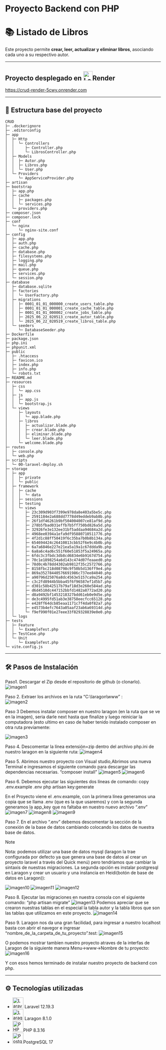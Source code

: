 #  Proyecto Backend con PHP
#  📚 Listado de Libros

Este proyecto permite **crear, leer, actualizar y eliminar libros**, asociando cada uno a su respectivo autor.

---

## Proyecto desplegado en <img src="docs/render-community.svg" alt="Laragon" height="30" width="30"/>Render
https://crud-render-5cwy.onrender.com

---
## 📂 Estructura base del proyecto

```
CRUD
├─ .dockerignore
├─ .editorconfig
├─ app
│  ├─ Http
│  │  └─ Controllers
│  │     ├─ Controller.php
│  │     └─ LibrosController.php
│  ├─ Models
│  │  ├─ Autor.php
│  │  ├─ Libros.php
│  │  └─ User.php
│  └─ Providers
│     └─ AppServiceProvider.php
├─ artisan
├─ bootstrap
│  ├─ app.php
│  ├─ cache
│  │  ├─ packages.php
│  │  └─ services.php
│  └─ providers.php
├─ composer.json
├─ composer.lock
├─ conf
│  └─ nginx
│     └─ nginx-site.conf
├─ config
│  ├─ app.php
│  ├─ auth.php
│  ├─ cache.php
│  ├─ database.php
│  ├─ filesystems.php
│  ├─ logging.php
│  ├─ mail.php
│  ├─ queue.php
│  ├─ services.php
│  └─ session.php
├─ database
│  ├─ database.sqlite
│  ├─ factories
│  │  └─ UserFactory.php
│  ├─ migrations
│  │  ├─ 0001_01_01_000000_create_users_table.php
│  │  ├─ 0001_01_01_000001_create_cache_table.php
│  │  ├─ 0001_01_01_000002_create_jobs_table.php
│  │  ├─ 2025_06_22_020513_create_autor_table.php
│  │  └─ 2025_06_22_020519_create_libros_table.php
│  └─ seeders
│     └─ DatabaseSeeder.php
├─ Dockerfile
├─ package.json
├─ php.ini
├─ phpunit.xml
├─ public
│  ├─ .htaccess
│  ├─ favicon.ico
│  ├─ index.php
│  ├─ info.php
│  └─ robots.txt
├─ README.md
├─ resources
│  ├─ css
│  │  └─ app.css
│  ├─ js
│  │  ├─ app.js
│  │  └─ bootstrap.js
│  └─ views
│     ├─ layouts
│     │  └─ app.blade.php
│     ├─ libros
│     │  ├─ actualizar.blade.php
│     │  ├─ crear.blade.php
│     │  ├─ eliminar.blade.php
│     │  └─ leer.blade.php
│     └─ welcome.blade.php
├─ routes
│  ├─ console.php
│  └─ web.php
├─ scripts
│  └─ 00-laravel-deploy.sh
├─ storage
│  ├─ app
│  │  ├─ private
│  │  └─ public
│  ├─ framework
│  │  ├─ cache
│  │  │  └─ data
│  │  ├─ sessions
│  │  ├─ testing
│  │  └─ views
│  │     ├─ 23c309d903f7399e978da8e403a5be5c.php
│  │     ├─ 2591184e2a688dd7778d49eddeb9ab8b.php
│  │     ├─ 26f1df46261b9bf504004007ce81af9d.php
│  │     ├─ 278b5fbad031effb7b5ff750bd826a5d.php
│  │     ├─ 32926fe3e132ee31bf5addaa94684a2d.php
│  │     ├─ 4968ee0394a1efa9df95880710511776.php
│  │     ├─ 4f2d1c88ff50419f6c35ba7b0b8b134a.php
│  │     ├─ 654694424c26410813cbb52f6e9c4b0b.php
│  │     ├─ 6a7a6846e227e21ea5a19a1c67ddda9b.php
│  │     ├─ 6a8a6c4ad6c551f60e51853f5a24965a.php
│  │     ├─ 6fdc3c3fbdc3db8cd6834e6b9167d754.php
│  │     ├─ 70c1e1898254a6d143c474d07feaaed0.php
│  │     ├─ 78d0c4b78dd4302ab9812f35c2572766.php
│  │     ├─ 8158fbc218d08798c9f50b5d136ff9e4.php
│  │     ├─ 869a35278440576691986c737ee84040.php
│  │     ├─ a90796d25076a8dc4563e5157ca9a254.php
│  │     ├─ c3c2fd8944b5bba45f6f96587ef1d5b7.php
│  │     ├─ d301c58b42517b79af18d3e260e584ad.php
│  │     ├─ d6d4510dc447152bbfd1482a8772ad20.php
│  │     ├─ d8a9492bf1453218327bdd61eb0e9d5e.php
│  │     ├─ de3c4995fd51ab3e38758eecfcc65128.php
│  │     ├─ e428ff64dcb85eaa1171c7f4da0f82a7.php
│  │     ├─ e4573b4efc7643a05aaf23ab6a69314d.php
│  │     └─ f9ef990f01e27eee33f829328839e0e0.php
│  └─ logs
├─ tests
│  ├─ Feature
│  │  └─ ExampleTest.php
│  ├─ TestCase.php
│  └─ Unit
│     └─ ExampleTest.php
└─ vite.config.js
```
---

## 🛠️ Pasos de Instalación

Paso1.
Descargar el Zip desde el repositorio de github (o clonarlo).
![imagen1](docs/image1.png)

Paso 2.
Extraer los archivos en la ruta “C:\laragon\www” :  
![imagen2](docs/image2.png)

Paso 3
Debemos instalar composer en nuestro laragon (en la ruta que se ve en la imagen), seria darle next hasta que finalize y luego reiniciar la computadora (esto ultimo en caso de haber tenido instalado composer en otra ruta previamente:

![imagen3](docs/image3.png)

Paso 4.
Descomentar la línea extensión=zip dentro del archivo php.ini de nuestro laragon en la siguiente ruta:
![imagen4](docs/image4.png)

Paso 5.
Abrimos nuestro proyecto con Visual studio,Abrimos una nueva Terminal e ingresamos el siguiente comando para descargar las dependencias necesarias.
                        “composer install”
![imagen5](docs/image5.png)
![imagen6](docs/image6.png)

Paso 6.
Debemos ejecutar las siguientes dos líneas de comando:
                        copy .env.example .env
                        php artisan key:generate

En el Proyecto viene el .env.example, con la primera línea generamos una copia que se llama .env (que es la que usaremos) y con la segunda generamos la app_key que ns faltaba en nuestro nuevo archivo “.env”
![imagen7](docs/image7.png)
![imagen8](docs/image8.png)
![imagen9](docs/image9.png)

Paso 7.
En el archivo “.env” debemos descomentar la sección de la conexión de la base de datos cambiando colocando los datos de nuestra base de datos. 
> [!NOTE]
>Nota: podemos utilizar una base de datos mysql (laragon la trae configurada por defecto ya que genera una base de datos al crear un proyecto laravel a través del Quick menú) pero tendríamos que cambiar la sintaxis de nuestras migraciones. La segunda opción es instalar postgresql en Laragon y crear un usuario y una instancia en Heidi(botón de base de datos en Laragon)):

![imagen10](docs/image10.png)
![imagen11](docs/image11.png)
![imagen12](docs/image12.png)

Paso 8.
Ejecutar las migraciones en nuestra consola con el siguiente comando:
                        “php artisan migrate”
![imagen13](docs/image13.png)
Podemos apreciar que se crearon nuestras tablas en el especial la tabla autor y la tabla libros que son las tablas que utilizamos en este proyecto.
![imagen14](docs/image14.png)

Paso 9.
Laragon nos da una gran facilidad, para ingresar a nuestro localhost basta con abrir el navegor e ingresar  “nombre_de_la_carpeta_de_tu_proyecto”.test:
![imagen15](docs/image15.png)

O podemos mostrar tambien nuestro proyecto atraves de la interfas de Laragon de la siguiente manera Menu->www->Nombre de tu proyecto:
![imagen16](docs/image16.png)

Y con esos hemos terminado de instalar nuestro proyecto de backend con php.

---

## ⚙️ Tecnologías utilizadas

- <img src="https://laravel.com/img/logomark.min.svg" alt="Laravel" height="35" width="35"/> Laravel 12.19.3
- <img src="https://cdn.worldvectorlogo.com/logos/laragon.svg" alt="Laragon" height="35" width="35"/> Laragon 8.1.0
- <img src="https://www.php.net/images/logos/new-php-logo.svg" alt="PHP" height="35" width="35"/>PHP 8.3.16
- <img src="https://www.vectorlogo.zone/logos/postgresql/postgresql-icon.svg" alt="Postgresql" height="35" width="35"/>PostgreSQL 17
